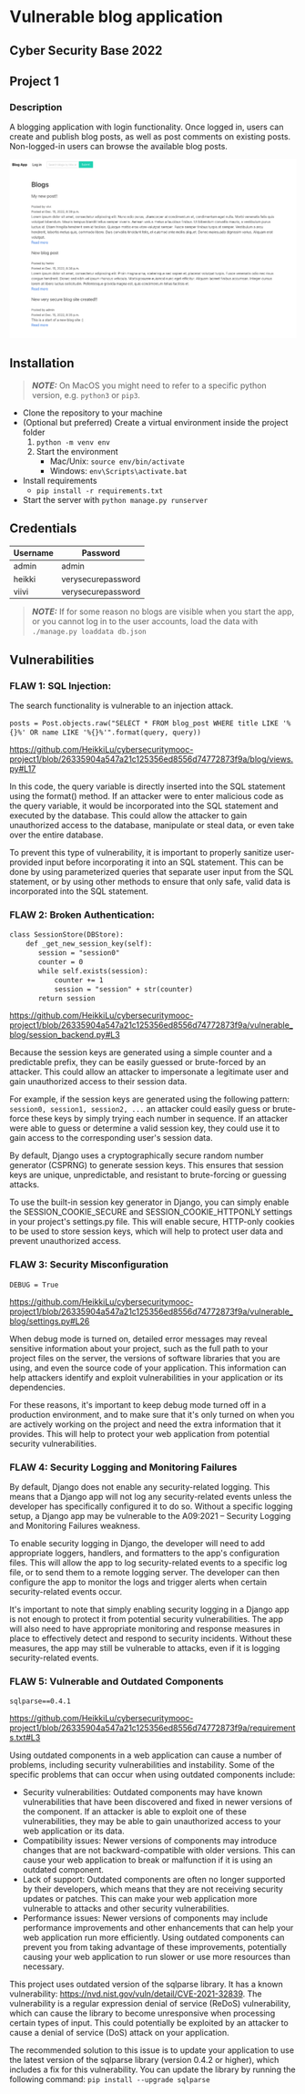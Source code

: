 # Vulnerable blog application
## Cyber Security Base 2022
## Project 1

### Description
A blogging application with login functionality. Once logged in, users can create and publish blog posts, as well as post comments on existing posts. Non-logged-in users can browse the available blog posts.

![Blog site frontpage](/img/frontpage.png)

## Installation
> **_NOTE:_**  On MacOS you might need to refer to a specific python version, e.g. `python3` or `pip3`.
- Clone the repository to your machine
- (Optional but preferred) Create a virtual environment inside the project folder
  1. `python -m venv env`
  2. Start the environment
      - Mac/Unix: `source env/bin/activate`
      - Windows: `env\Scripts\activate.bat`   
- Install requirements
  - `pip install -r requirements.txt`
- Start the server with `python manage.py runserver`

## Credentials

| Username       | Password          | 
|---------------|------------------|
| admin | admin |
| heikki        | verysecurepassword           |
| viivi        | verysecurepassword           |

> **_NOTE:_**  If for some reason no blogs are visible when you start the app, or you cannot log in to the user accounts, load the data with `./manage.py loaddata db.json`


## Vulnerabilities


### FLAW 1: SQL Injection:
The search functionality is vulnerable to an injection attack. 
```
posts = Post.objects.raw("SELECT * FROM blog_post WHERE title LIKE '%{}%' OR name LIKE '%{}%'".format(query, query))
```
https://github.com/HeikkiLu/cybersecuritymooc-project1/blob/26335904a547a21c125356ed8556d74772873f9a/blog/views.py#L17

In this code, the query variable is directly inserted into the SQL statement using the format() method. If an attacker were to enter malicious code as the query variable, it would be incorporated into the SQL statement and executed by the database. This could allow the attacker to gain unauthorized access to the database, manipulate or steal data, or even take over the entire database.

To prevent this type of vulnerability, it is important to properly sanitize user-provided input before incorporating it into an SQL statement. This can be done by using parameterized queries that separate user input from the SQL statement, or by using other methods to ensure that only safe, valid data is incorporated into the SQL statement.

### FLAW 2: Broken Authentication:
```
class SessionStore(DBStore):
    def _get_new_session_key(self):
       session = "session0"
       counter = 0
       while self.exists(session):
           counter += 1
           session = "session" + str(counter)
       return session
```
https://github.com/HeikkiLu/cybersecuritymooc-project1/blob/26335904a547a21c125356ed8556d74772873f9a/vulnerable_blog/session_backend.py#L3

Because the session keys are generated using a simple counter and a predictable prefix, they can be easily guessed or brute-forced by an attacker. This could allow an attacker to impersonate a legitimate user and gain unauthorized access to their session data.

For example, if the session keys are generated using the following pattern:
`session0, session1, session2, ...` an attacker could easily guess or brute-force these keys by simply trying each number in sequence. If an attacker were able to guess or determine a valid session key, they could use it to gain access to the corresponding user's session data.

By default, Django uses a cryptographically secure random number generator (CSPRNG) to generate session keys. This ensures that session keys are unique, unpredictable, and resistant to brute-forcing or guessing attacks.

To use the built-in session key generator in Django, you can simply enable the SESSION_COOKIE_SECURE and SESSION_COOKIE_HTTPONLY settings in your project's settings.py file. This will enable secure, HTTP-only cookies to be used to store session keys, which will help to protect user data and prevent unauthorized access.

### FLAW 3: Security Misconfiguration
```
DEBUG = True
```
https://github.com/HeikkiLu/cybersecuritymooc-project1/blob/26335904a547a21c125356ed8556d74772873f9a/vulnerable_blog/settings.py#L26

When debug mode is turned on, detailed error messages may reveal sensitive information about your project, such as the full path to your project files on the server, the versions of software libraries that you are using, and even the source code of your application. This information can help attackers identify and exploit vulnerabilities in your application or its dependencies.

For these reasons, it's important to keep debug mode turned off in a production environment, and to make sure that it's only turned on when you are actively working on the project and need the extra information that it provides. This will help to protect your web application from potential security vulnerabilities.


### FLAW 4: Security Logging and Monitoring Failures
By default, Django does not enable any security-related logging. This means that a Django app will not log any security-related events unless the developer has specifically configured it to do so. Without a specific logging setup, a Django app may be vulnerable to the A09:2021 – Security Logging and Monitoring Failures weakness.

To enable security logging in Django, the developer will need to add appropriate loggers, handlers, and formatters to the app's configuration files. This will allow the app to log security-related events to a specific log file, or to send them to a remote logging server. The developer can then configure the app to monitor the logs and trigger alerts when certain security-related events occur.

It's important to note that simply enabling security logging in a Django app is not enough to protect it from potential security vulnerabilities. The app will also need to have appropriate monitoring and response measures in place to effectively detect and respond to security incidents. Without these measures, the app may still be vulnerable to attacks, even if it is logging security-related events.

### FLAW 5: Vulnerable and Outdated Components
```
sqlparse==0.4.1
```
https://github.com/HeikkiLu/cybersecuritymooc-project1/blob/26335904a547a21c125356ed8556d74772873f9a/requirements.txt#L3

Using outdated components in a web application can cause a number of problems, including security vulnerabilities and instability. Some of the specific problems that can occur when using outdated components include:

- Security vulnerabilities: Outdated components may have known vulnerabilities that have been discovered and fixed in newer versions of the component. If an attacker is able to exploit one of these vulnerabilities, they may be able to gain unauthorized access to your web application or its data.
- Compatibility issues: Newer versions of components may introduce changes that are not backward-compatible with older versions. This can cause your web application to break or malfunction if it is using an outdated component.
- Lack of support: Outdated components are often no longer supported by their developers, which means that they are not receiving security updates or patches. This can make your web application more vulnerable to attacks and other security vulnerabilities.
- Performance issues: Newer versions of components may include performance improvements and other enhancements that can help your web application run more efficiently. Using outdated components can prevent you from taking advantage of these improvements, potentially causing your web application to run slower or use more resources than necessary.

This project uses outdated version of the sqlparse library. It has a known vulnerability: https://nvd.nist.gov/vuln/detail/CVE-2021-32839. The vulnerability is a regular expression denial of service (ReDoS) vulnerability, which can cause the library to become unresponsive when processing certain types of input. This could potentially be exploited by an attacker to cause a denial of service (DoS) attack on your application.

The recommended solution to this issue is to update your application to use the latest version of the sqlparse library (version 0.4.2 or higher), which includes a fix for this vulnerability. You can update the library by running the following command: `pip install --upgrade sqlparse`

